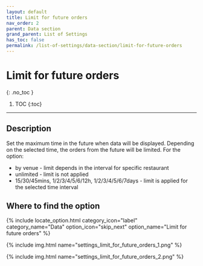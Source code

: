 ```yaml
---
layout: default
title: Limit for future orders
nav_order: 2
parent: Data section
grand_parent: List of Settings
has_toc: false
permalink: /list-of-settings/data-section/limit-for-future-orders
---
```


# Limit for future orders
{: .no_toc }

1. TOC
{:toc}

---

## Description
Set the maximum time in the future when data will be displayed. Depending on the selected time, the orders from the future will be limited. For the option:
- by venue - limit depends in the interval for specific restaurant
- unlimited - limit is not applied
- 15/30/45mins, 1/2/3/4/5/6/12h, 1/2/3/4/5/6/7days - limit is applied for the selected time interval

## Where to find the option
{% include locate_option.html category_icon="label" category_name="Data" option_icon="skip_next" option_name="Limit for future orders" %}

{% include img.html name="settings_limit_for_future_orders_1.png" %}

{% include img.html name="settings_limit_for_future_orders_2.png" %}
